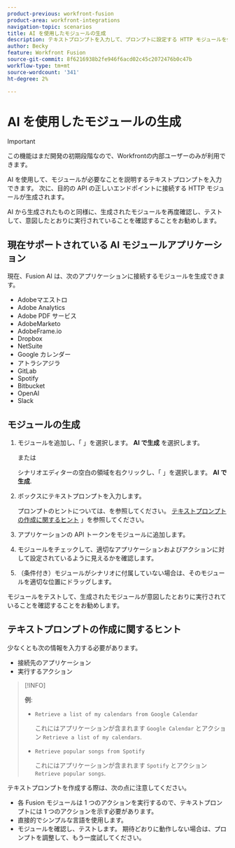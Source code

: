 ```yaml
---
product-previous: workfront-fusion
product-area: workfront-integrations
navigation-topic: scenarios
title: AI を使用したモジュールの生成
description: テキストプロンプトを入力して、プロンプトに設定する HTTP モジュールを作成できます。
author: Becky
feature: Workfront Fusion
source-git-commit: 8f6216938b2fe946f6acd02c45c2072476b0c47b
workflow-type: tm+mt
source-wordcount: '341'
ht-degree: 2%

---
```


# AI を使用したモジュールの生成

<!--DO NOT DELETE - linked through CSH-->

>[!IMPORTANT]
>
>この機能はまだ開発の初期段階なので、Workfrontの内部ユーザーのみが利用できます。

AI を使用して、モジュールが必要なことを説明するテキストプロンプトを入力できます。 次に、目的の API の正しいエンドポイントに接続する HTTP モジュールが生成されます。

AI から生成されたものと同様に、生成されたモジュールを再度確認し、テストして、意図したとおりに実行されていることを確認することをお勧めします。

## 現在サポートされている AI モジュールアプリケーション

現在、Fusion AI は、次のアプリケーションに接続するモジュールを生成できます。

* Adobeマエストロ
* Adobe Analytics
* Adobe PDF サービス
* AdobeMarketo
* AdobeFrame.io
* Dropbox
* NetSuite
* Google カレンダー
* アトラシアジラ
* GitLab
* Spotify
* Bitbucket
* OpenAI
* Slack

## モジュールの生成

1. モジュールを追加し、「 」を選択します。 **AI で生成** を選択します。

   または

   シナリオエディターの空白の領域を右クリックし、「 」を選択します。 **AI で生成**.
1. ボックスにテキストプロンプトを入力します。

   プロンプトのヒントについては、を参照してください。 [テキストプロンプトの作成に関するヒント](#tips-for-creating-text-prompts) 」を参照してください。
1. アプリケーションの API トークンをモジュールに追加します。
1. モジュールをチェックして、適切なアプリケーションおよびアクションに対して設定されているように見えるかを確認します。
1. （条件付き）モジュールがシナリオに付属していない場合は、そのモジュールを適切な位置にドラッグします。

モジュールをテストして、生成されたモジュールが意図したとおりに実行されていることを確認することをお勧めします。

## テキストプロンプトの作成に関するヒント

少なくとも次の情報を入力する必要があります。

* 接続先のアプリケーション
* 実行するアクション

>[!INFO]
>
>**例**:
>
>* `Retrieve a list of my calendars from Google Calendar`
>
>   これにはアプリケーションが含まれます `Google Calendar` とアクション `Retrieve a list of my calendars`.
>
>* `Retrieve popular songs from Spotify`
>
>   これにはアプリケーションが含まれます `Spotify` とアクション `Retrieve popular songs`.

テキストプロンプトを作成する際は、次の点に注意してください。

* 各 Fusion モジュールは 1 つのアクションを実行するので、テキストプロンプトには 1 つのアクションを示す必要があります。
* 直接的でシンプルな言語を使用します。
* モジュールを確認し、テストします。 期待どおりに動作しない場合は、プロンプトを調整して、もう一度試してください。



